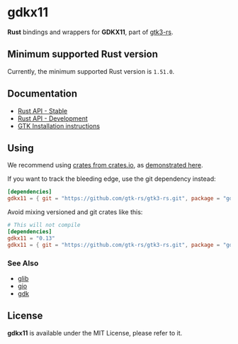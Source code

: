 # gdkx11

__Rust__ bindings and wrappers for __GDKX11__, part of [gtk3-rs](https://github.com/gtk-rs/gtk3-rs).

## Minimum supported Rust version

Currently, the minimum supported Rust version is `1.51.0`.

## Documentation

 * [Rust API - Stable](https://gtk-rs.org/gtk3-rs/stable/latest/docs/gdkx11/)
 * [Rust API - Development](https://gtk-rs.org/gtk3-rs/git/docs/gdkx11)
 * [GTK Installation instructions](https://www.gtk.org/docs/installations/)

## Using

We recommend using [crates from crates.io](https://crates.io/keywords/gtk-rs),
as [demonstrated here](https://gtk-rs.org/#using).

If you want to track the bleeding edge, use the git dependency instead:

```toml
[dependencies]
gdkx11 = { git = "https://github.com/gtk-rs/gtk3-rs.git", package = "gdkx11" }
```

Avoid mixing versioned and git crates like this:

```toml
# This will not compile
[dependencies]
gdkx11 = "0.13"
gdkx11 = { git = "https://github.com/gtk-rs/gtk3-rs.git", package = "gdkx11" }
```

### See Also

 * [glib](https://crates.io/crates/glib)
 * [gio](https://crates.io/crates/gio)
 * [gdk](https://crates.io/crates/gdk)

## License

__gdkx11__ is available under the MIT License, please refer to it.
